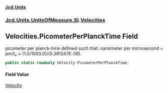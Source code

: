 #### [Jcd.Units](index 'index')
### [Jcd.Units.UnitsOfMeasure.SI](Jcd.Units.UnitsOfMeasure.SI 'Jcd.Units.UnitsOfMeasure.SI').[Velocities](Velocities 'Jcd.Units.UnitsOfMeasure.SI.Velocities')

## Velocities.PicometerPerPlanckTime Field

picometer per planck-time defined such that: nanometer per microsecond = pm/tₚ × (1.0/1000.0)/(5.391247E-38).

```csharp
public static readonly Velocity PicometerPerPlanckTime;
```

#### Field Value
[Velocity](Velocity 'Jcd.Units.UnitTypes.Velocity')